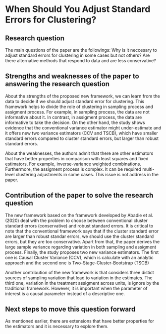 # When Should You Adjust Standard Errors for Clustering?

## Research question
The main questions of the paper are the followings: Why is it neccesary to adjust standard errors for clustering in some cases but not others? Are there alternative methods that respond to data and are less conservative?

## Strengths and weaknesses of the paper to answering the research question
About the strengths of the proposed new framework, we can learn from the data to decide if we should adjust standard error for clustering. This framework helps to divide the role of clustering in sampling process and assigment process. For example, in sampling  process, the data are not informative about it. In contrast, in assigment process, the data are informative to take the decision. On the other hand, the study shows evidence that the conventional variance estimator might under-estimate and it offers new two variance estimators (CCV and TSCB), which have smaller standard errors compared to cluster standard errors, but larger than robust standard errors.

About the weaknesses, the authors admit that there are other estimators that have better properties in comparison with least squares and fixed estimators. For example, inverse-variance weighted combinations. Furthermore, the assigment process is complex. It can be required multi-level clustering adjustments in some cases. This issue is not address in the paper.

## Contribution of the paper to solve the research question
The new framework based on the framework developed by Abadie et al. (2020) deal with the problem to choose between conventional cluster standard errors (conservative) and robust standard errors. It is critical to note that the conventional framework says that if the cluster standard error are larger than robust standar errors, we should use the cluster standard errors, but they are too conservative. Apart from that, the paper derives the large sample variance regarding variation in both sampling and assigment process.  Finally, the study proposes two new variance estimators. The first one is Causal Cluster Variance (CCV), which is calculate with an analytic approach and the second one is Two-Stage-Cluster-Bootstrap (TSCB) 

Another contribution of the new framework is that considers three distict sources of sampling variation that lead to variation in the estimates. The third one, variation in the treatment assigment across units, is ignore by the traditional framework. However, it is important when the parameter of interest is a causal parameter instead of a descriptive one.

## Next steps to move this question forward
As mentioned earlier, there are extensions that have better properties for the estimators and it is necessary to explore them. 